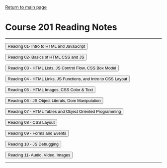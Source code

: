 [Return to main page](https://KrisDunning.github.io/reading-notes/)

# Course 201 Reading Notes

*****  

<Button onClick= "window.location.href='https://krisdunning.github.io/201/201reading-notes/class-01.html';">Reading 01- Intro to HTML and JavaScript</button>  

<Button onClick= "window.location.href='https://krisdunning.github.io/201/201reading-notes/class-02.html';">Reading 02- Basics of HTML CSS and JS</button>  

<Button onClick= "window.location.href='https://krisdunning.github.io/201/201reading-notes/class-03.html';">Reading 03 - HTML Lists, JS Control Flow, CSS Box Model</button>  

<Button onClick= "window.location.href='https://krisdunning.github.io/201/201reading-notes/class-04.html';">Reading 04 - HTML Links, JS Functions, and Intro to CSS Layout</button>  

<Button onClick= "window.location.href='https://krisdunning.github.io/201/201reading-notes/class-05.html';">Reading 05 - HTML Images, CSS Color & Text</button>  

<Button onClick= "window.location.href='https://krisdunning.github.io/201/201reading-notes/class-06.html';">Reading 06 - JS Object Literals, Dom Manipulation</button>  

<Button onClick= "window.location.href='https://krisdunning.github.io/201/201reading-notes/class-07.html';">Reading 07 - HTML Tables and Object Oriented Programming</button>  


<Button onClick= "window.location.href='https://krisdunning.github.io/201/201reading-notes/class-08.html';">Reading 08 - CSS Layout</button>  


<Button onClick= "window.location.href='https://krisdunning.github.io/201/201reading-notes/class-09.html';">Reading 09 - Forms and Events</button>  

<Button onClick= "window.location.href='https://krisdunning.github.io/201/201reading-notes/class-10.html';">Reading 10 - JS Debugging</button>

<Button onClick= "window.location.href='https://krisdunning.github.io/201/201reading-notes/class-11.html';">Reading 11- Audio, Video, Images</button>

*****
